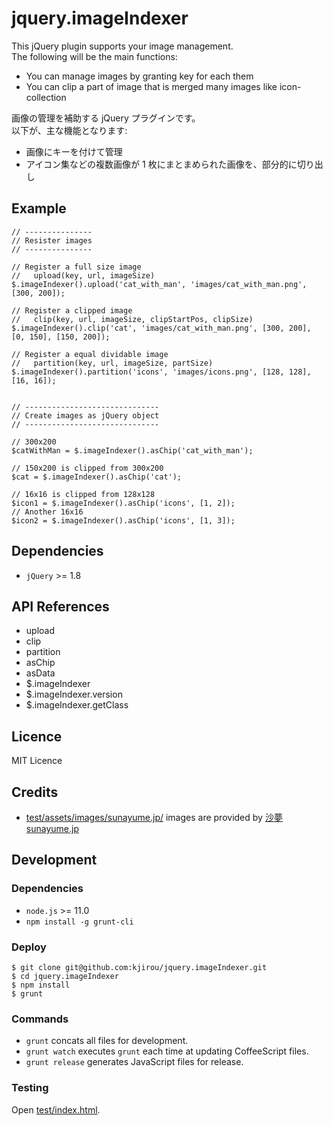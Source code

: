 jquery.imageIndexer
===================

This jQuery plugin supports your image management.  
The following will be the main functions:

- You can manage images by granting key for each them
- You can clip a part of image that is merged many images like icon-collection


画像の管理を補助する jQuery プラグインです。  
以下が、主な機能となります:

- 画像にキーを付けて管理
- アイコン集などの複数画像が 1 枚にまとまめられた画像を、部分的に切り出し





## Example

```
// ---------------
// Resister images
// ---------------

// Register a full size image
//   upload(key, url, imageSize)
$.imageIndexer().upload('cat_with_man', 'images/cat_with_man.png', [300, 200]);

// Register a clipped image
//   clip(key, url, imageSize, clipStartPos, clipSize)
$.imageIndexer().clip('cat', 'images/cat_with_man.png', [300, 200], [0, 150], [150, 200]);

// Register a equal dividable image
//   partition(key, url, imageSize, partSize)
$.imageIndexer().partition('icons', 'images/icons.png', [128, 128], [16, 16]);


// ------------------------------
// Create images as jQuery object
// ------------------------------

// 300x200
$catWithMan = $.imageIndexer().asChip('cat_with_man');

// 150x200 is clipped from 300x200
$cat = $.imageIndexer().asChip('cat');

// 16x16 is clipped from 128x128
$icon1 = $.imageIndexer().asChip('icons', [1, 2]);
// Another 16x16
$icon2 = $.imageIndexer().asChip('icons', [1, 3]);
```

## Dependencies

- `jQuery` >= 1.8


## API References

- upload
- clip
- partition
- asChip
- asData
- $.imageIndexer
- $.imageIndexer.version
- $.imageIndexer.getClass


## Licence

MIT Licence


## Credits

- [test/assets/images/sunayume.jp/](test/assets/images/sunayume.jp/) images are provided by [沙夢 sunayume.jp](http://sunayume.jp/)


## Development

### Dependencies

- `node.js` >= 11.0
- `npm install -g grunt-cli`

### Deploy

```
$ git clone git@github.com:kjirou/jquery.imageIndexer.git
$ cd jquery.imageIndexer
$ npm install
$ grunt
```

### Commands

- `grunt` concats all files for development.
- `grunt watch` executes `grunt` each time at updating CoffeeScript files.
- `grunt release` generates JavaScript files for release.

### Testing

Open [test/index.html](test/index.html).
